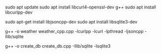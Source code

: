 sudo apt update
sudo apt install libcurl4-openssl-dev g++
sudo apt install libcurlpp-dev

sudo apt-get install libjsoncpp-dev
sudo apt install libsqlite3-dev


g++ -o weather weather_cpp.cpp -lcurlpp -lcurl -lpthread -ljsoncpp -Ilib/sqlite


g++ -o create_db create_db.cpp -Ilib/sqlite -lsqlite3